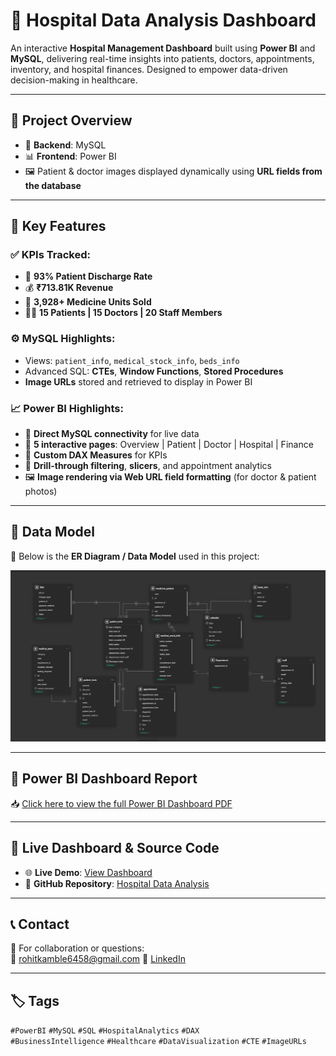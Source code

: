 # 🏥 Hospital Data Analysis Dashboard

An interactive **Hospital Management Dashboard** built using **Power BI** and **MySQL**, delivering real-time insights into patients, doctors, appointments, inventory, and hospital finances. Designed to empower data-driven decision-making in healthcare.

---

## 🚀 Project Overview

- 💾 **Backend**: MySQL  
- 📊 **Frontend**: Power BI  
- 🖼️ Patient & doctor images displayed dynamically using **URL fields from the database**

---

## 📌 Key Features

### ✅ KPIs Tracked:
- 🏥 **93% Patient Discharge Rate**
- 💰 **₹713.81K Revenue**
- 💊 **3,928+ Medicine Units Sold**
- 👨‍⚕️ **15 Patients | 15 Doctors | 20 Staff Members**

### ⚙️ MySQL Highlights:
- Views: `patient_info`, `medical_stock_info`, `beds_info`
- Advanced SQL: **CTEs**, **Window Functions**, **Stored Procedures**
- **Image URLs** stored and retrieved to display in Power BI

### 📈 Power BI Highlights:
- 🔗 **Direct MySQL connectivity** for live data
- 📄 **5 interactive pages**: Overview | Patient | Doctor | Hospital | Finance
- 🧠 **Custom DAX Measures** for KPIs
- 🎯 **Drill-through filtering**, **slicers**, and appointment analytics
- 🖼️ **Image rendering via Web URL field formatting** (for doctor & patient photos)

---

## 🧠 Data Model

📌 Below is the **ER Diagram / Data Model** used in this project:

![Hospital Data Model](Hospital_Data_Analysis_data_modeling.png)

---

## 📄 Power BI Dashboard Report

📥 [Click here to view the full Power BI Dashboard PDF](Hospital_Data_Analysis_Dashboard.pdf)

---

## 🔗 Live Dashboard & Source Code

- 🌐 **Live Demo**: [View Dashboard](https://app.powerbi.com/reportEmbed?reportId=aa10eee8-16ca-49c3-bb67-bb8a78b787ce&autoAuth=true&ctid=c6e549b3-5f45-4032-aae9-d4244dc5b2c4)
- 📁 **GitHub Repository**: [Hospital Data Analysis](https://github.com/Rohitkamble6458/Hospital-data-analysis)

---

## 📞 Contact

💬 For collaboration or questions:  
📧 rohitkamble6458@gmail.com
🔗 [LinkedIn](https://www.linkedin.com/in/rohitkamble6458/)

---

## 🏷️ Tags

`#PowerBI` `#MySQL` `#SQL` `#HospitalAnalytics` `#DAX`  
`#BusinessIntelligence` `#Healthcare` `#DataVisualization` `#CTE` `#ImageURLs`


